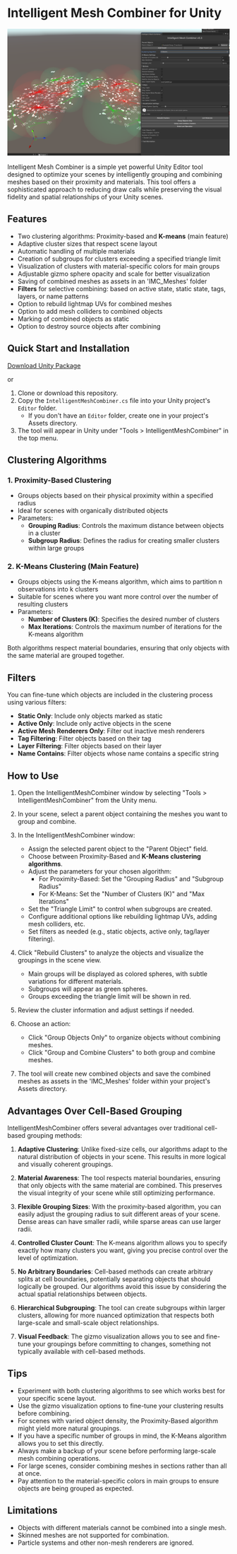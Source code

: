 # Intelligent Mesh Combiner for Unity

![IntelligentMeshCombiner](imc.png)

Intelligent Mesh Combiner is a simple yet powerful Unity Editor tool designed to optimize your scenes by intelligently grouping and combining meshes based on their proximity and materials. This tool offers a sophisticated approach to reducing draw calls while preserving the visual fidelity and spatial relationships of your Unity scenes.

## Features

- Two clustering algorithms: Proximity-based and **K-means** (main feature)
- Adaptive cluster sizes that respect scene layout
- Automatic handling of multiple materials
- Creation of subgroups for clusters exceeding a specified triangle limit
- Visualization of clusters with material-specific colors for main groups
- Adjustable gizmo sphere opacity and scale for better visualization
- Saving of combined meshes as assets in an 'IMC_Meshes' folder
- **Filters** for selective combining: based on active state, static state, tags, layers, or name patterns
- Option to rebuild lightmap UVs for combined meshes
- Option to add mesh colliders to combined objects
- Marking of combined objects as static
- Option to destroy source objects after combining

## Quick Start and Installation

[Download Unity Package](https://github.com/roundyyy/intelligent_mesh_combiner/releases/tag/v03)

or

1. Clone or download this repository.
2. Copy the `IntelligentMeshCombiner.cs` file into your Unity project's `Editor` folder.
   - If you don't have an `Editor` folder, create one in your project's Assets directory.
3. The tool will appear in Unity under "Tools > IntelligentMeshCombiner" in the top menu.

## Clustering Algorithms

### 1. Proximity-Based Clustering

- Groups objects based on their physical proximity within a specified radius
- Ideal for scenes with organically distributed objects
- Parameters:
  - **Grouping Radius**: Controls the maximum distance between objects in a cluster
  - **Subgroup Radius**: Defines the radius for creating smaller clusters within large groups

### 2. **K-Means Clustering** (Main Feature)

- Groups objects using the K-means algorithm, which aims to partition n observations into k clusters
- Suitable for scenes where you want more control over the number of resulting clusters
- Parameters:
  - **Number of Clusters (K)**: Specifies the desired number of clusters
  - **Max Iterations**: Controls the maximum number of iterations for the K-means algorithm

Both algorithms respect material boundaries, ensuring that only objects with the same material are grouped together.

## Filters

You can fine-tune which objects are included in the clustering process using various filters:

- **Static Only**: Include only objects marked as static
- **Active Only**: Include only active objects in the scene
- **Active Mesh Renderers Only**: Filter out inactive mesh renderers
- **Tag Filtering**: Filter objects based on their tag
- **Layer Filtering**: Filter objects based on their layer
- **Name Contains**: Filter objects whose name contains a specific string

## How to Use

1. Open the IntelligentMeshCombiner window by selecting "Tools > IntelligentMeshCombiner" from the Unity menu.

2. In your scene, select a parent object containing the meshes you want to group and combine.

3. In the IntelligentMeshCombiner window:
   - Assign the selected parent object to the "Parent Object" field.
   - Choose between Proximity-Based and **K-Means clustering algorithms**.
   - Adjust the parameters for your chosen algorithm:
     - For Proximity-Based: Set the "Grouping Radius" and "Subgroup Radius"
     - For K-Means: Set the "Number of Clusters (K)" and "Max Iterations"
   - Set the "Triangle Limit" to control when subgroups are created.
   - Configure additional options like rebuilding lightmap UVs, adding mesh colliders, etc.
   - Set filters as needed (e.g., static objects, active only, tag/layer filtering).

4. Click "Rebuild Clusters" to analyze the objects and visualize the groupings in the scene view.
   - Main groups will be displayed as colored spheres, with subtle variations for different materials.
   - Subgroups will appear as green spheres.
   - Groups exceeding the triangle limit will be shown in red.

5. Review the cluster information and adjust settings if needed.

6. Choose an action:
   - Click "Group Objects Only" to organize objects without combining meshes.
   - Click "Group and Combine Clusters" to both group and combine meshes.

7. The tool will create new combined objects and save the combined meshes as assets in the 'IMC_Meshes' folder within your project's Assets directory.

## Advantages Over Cell-Based Grouping

IntelligentMeshCombiner offers several advantages over traditional cell-based grouping methods:

1. **Adaptive Clustering**: Unlike fixed-size cells, our algorithms adapt to the natural distribution of objects in your scene. This results in more logical and visually coherent groupings.

2. **Material Awareness**: The tool respects material boundaries, ensuring that only objects with the same material are combined. This preserves the visual integrity of your scene while still optimizing performance.

3. **Flexible Grouping Sizes**: With the proximity-based algorithm, you can easily adjust the grouping radius to suit different areas of your scene. Dense areas can have smaller radii, while sparse areas can use larger radii.

4. **Controlled Cluster Count**: The K-means algorithm allows you to specify exactly how many clusters you want, giving you precise control over the level of optimization.

5. **No Arbitrary Boundaries**: Cell-based methods can create arbitrary splits at cell boundaries, potentially separating objects that should logically be grouped. Our algorithms avoid this issue by considering the actual spatial relationships between objects.

6. **Hierarchical Subgrouping**: The tool can create subgroups within larger clusters, allowing for more nuanced optimization that respects both large-scale and small-scale object relationships.

7. **Visual Feedback**: The gizmo visualization allows you to see and fine-tune your groupings before committing to changes, something not typically available with cell-based methods.

## Tips

- Experiment with both clustering algorithms to see which works best for your specific scene layout.
- Use the gizmo visualization options to fine-tune your clustering results before combining.
- For scenes with varied object density, the Proximity-Based algorithm might yield more natural groupings.
- If you have a specific number of groups in mind, the K-Means algorithm allows you to set this directly.
- Always make a backup of your scene before performing large-scale mesh combining operations.
- For large scenes, consider combining meshes in sections rather than all at once.
- Pay attention to the material-specific colors in main groups to ensure objects are being grouped as expected.

## Limitations

- Objects with different materials cannot be combined into a single mesh.
- Skinned meshes are not supported for combination.
- Particle systems and other non-mesh renderers are ignored.


